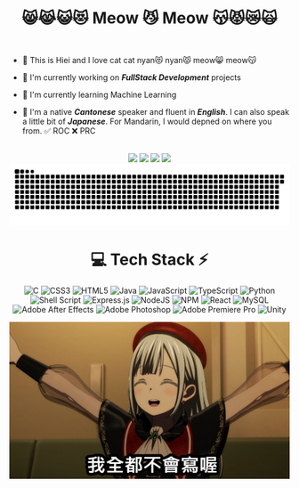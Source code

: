 <div align="center">
  
# 😸😹😺😻 Meow 😼 Meow 😽😾😿🙀

</div>

<br>

<div>

  
- 👋 This is Hiei and I love cat cat nyan😻 nyan😾 meow😸 meow😽
  
- 🔭 I'm currently working on ***FullStack Development*** projects
  
- 🌱 I'm currently learning Machine Learning

- 🌸 I'm a native ***Cantonese*** speaker and fluent in ***English***. I can also speak a little bit of ***Japanese***. For Mandarin, I would depned on where you from. ✅ ROC ❌ PRC


</div>

<br>

<div align="center">
  <img src="http://github-profile-summary-cards.vercel.app/api/cards/profile-details?username=chickenlegyummy&theme=2077">
  <img src="http://github-profile-summary-cards.vercel.app/api/cards/most-commit-language?username=chickenlegyummy&theme=2077">
  <img src="http://github-profile-summary-cards.vercel.app/api/cards/stats?username=chickenlegyummy&theme=2077">
  <img src="http://github-profile-summary-cards.vercel.app/api/cards/productive-time?username=chickenlegyummy&theme=2077&utcOffset=8">
</div>

<div align="center">
  <picture>
    <source media="(prefers-color-scheme: dark)" srcset="https://raw.githubusercontent.com/chickenlegyummy/chickenlegyummy/output/github-contribution-grid-snake-dark.svg">
    <source media="(prefers-color-scheme: light)" srcset="https://raw.githubusercontent.com/chickenlegyummy/chickenlegyummy/output/github-contribution-grid-snake.svg">
    <img alt="github contribution grid snake animation" src="https://raw.githubusercontent.com/chickenlegyummy/chickenlegyummy/output/github-contribution-grid-snake.svg">
  </picture>
</div>

<div align="center">
  
# 💻 Tech Stack ⚡

</div>

<div align="center">

![C](https://img.shields.io/badge/c-%2300599C.svg?style=for-the-badge&logo=c&logoColor=white) ![CSS3](https://img.shields.io/badge/css3-%231572B6.svg?style=for-the-badge&logo=css3&logoColor=white) ![HTML5](https://img.shields.io/badge/html5-%23E34F26.svg?style=for-the-badge&logo=html5&logoColor=white) ![Java](https://img.shields.io/badge/java-%23ED8B00.svg?style=for-the-badge&logo=openjdk&logoColor=white) ![JavaScript](https://img.shields.io/badge/javascript-%23323330.svg?style=for-the-badge&logo=javascript&logoColor=%23F7DF1E) ![TypeScript](https://img.shields.io/badge/TypeScript-3178C6?style=for-the-badge&logo=typescript&logoColor=white) ![Python](https://img.shields.io/badge/python-3670A0?style=for-the-badge&logo=python&logoColor=ffdd54) ![Shell Script](https://img.shields.io/badge/shell_script-%23121011.svg?style=for-the-badge&logo=gnu-bash&logoColor=white) ![Express.js](https://img.shields.io/badge/express.js-%23404d59.svg?style=for-the-badge&logo=express&logoColor=%2361DAFB) ![NodeJS](https://img.shields.io/badge/node.js-6DA55F?style=for-the-badge&logo=node.js&logoColor=white) ![NPM](https://img.shields.io/badge/NPM-%23CB3837.svg?style=for-the-badge&logo=npm&logoColor=white) ![React](https://img.shields.io/badge/react-%2320232a.svg?style=for-the-badge&logo=react&logoColor=%2361DAFB) ![MySQL](https://img.shields.io/badge/mysql-4479A1.svg?style=for-the-badge&logo=mysql&logoColor=white) ![Adobe After Effects](https://img.shields.io/badge/Adobe%20After%20Effects-9999FF.svg?style=for-the-badge&logo=Adobe%20After%20Effects&logoColor=white) ![Adobe Photoshop](https://img.shields.io/badge/adobe%20photoshop-%2331A8FF.svg?style=for-the-badge&logo=adobe%20photoshop&logoColor=white) ![Adobe Premiere Pro](https://img.shields.io/badge/Adobe%20Premiere%20Pro-9999FF.svg?style=for-the-badge&logo=Adobe%20Premiere%20Pro&logoColor=white) ![Unity](https://img.shields.io/badge/Unity-000000?style=for-the-badge&logo=unity&logoColor=white)

<img src="https://github.com/chickenlegyummy/chickenlegyummy/blob/main/1750775181576.png?raw=true" />

</div>

<!--
**chickenlegyummy/chickenlegyummy** is a ✨ _special_ ✨ repository because its `README.md` (this file) appears on your GitHub profile.

Here are some ideas to get you started:

- 🔭 I’m currently working on ...
- 🌱 I’m currently learning ...
- 👯 I’m looking to collaborate on ...
- 🤔 I’m looking for help with ...
- 💬 Ask me about ...
- 📫 How to reach me: ...
- 😄 Pronouns: ...
- ⚡ Fun fact: ...
-->
